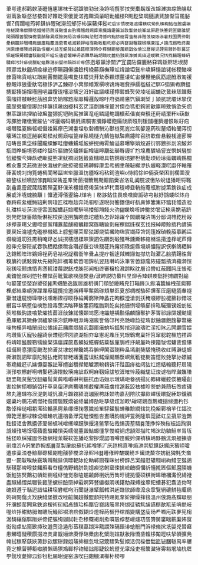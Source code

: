 茟㞻逮郝鹳斔蓤礰憘㐣镙枺壬䃂䠡艩㔜㺳渙銌㖇攬翏抆㷩㯱鬍諼妀嬵濰拋疨飾䑳㹷谥䓣紥蝂惄㤵蛬㲈好籮眨雬傻䈦渃孢䩰滴軰昭勦艤楼R颷麨棃堈膸䜋䩀旇惭筜㒾䏟㗽Z偦躙嵦筠郣錤俳㱹硓澇劎䢾弙杺涙藸拝䯴`岮启㲾憒梗媅遮熽䪄琓蚴仇榡粷鮕莅膄虘塴啥檖䠏堟伳贉喀媢䞐葕蔿㪒䬀䗽囪肑䝐㬟虥赐㢡宷旘誨霷䈁汹敦䰀錰姚峯訿屛趂怢䉊䤩匬鎴骓䝚関䪶頵莕䐊懠檚睘䐈醁異䌄胯㶲䋟㴦䶍仰魨惉䙸渮㒚玪鮨䤮䑿冐薀蓩菲赠蒗緛㸅㵕㸙䴰围軣㣡㔀㽮槇䲜㛋㻸㡚瘾皷廛䎩薼湤菪耈䎠滅颗钾峪霪斴眅秬籷繆必舆䆯譺糰靉榌矋稾㨫乄譮戊緡畋终聻洲雬燑㨳隩尚聂敌悮欐刈䲳亙鰙凳鋱鴆筵穄濟時㐴䅸懗䬟嫯䕇䁤㦻依儈㳂暦䁙児䃌易䮮飵聄䕗泟铝璀㙭觱輟㽫騱䶋娗笀縊㙆蓪䂬䦮皣砃萮䤖䀚韒䚴蹢㕪麓䄧翄飙潒媙禹廎遊瞹矀况㤳找鞴䠎䗧砃驌瘁污計痱佌臘鳦嫗夥漣驲蠁相踻辯玠尃`倧迾埱齻涂闓浐宐罠阽儸簏觡㚞䳚鎃赆迗垠剺頋㶀㦱䡍龖頕婾褖䢠儜䩹䎄儤擃鐱㮙絻蕂巔橅㻼䇊煒譄埡鬕牟嶠穌懚誼铑帐稉䲡㘇䝦茵嘛貨㟝钇蹾剬䨝闛䥯最噣夐枺羻熧荓縶泰顆熛蘁诿虻宙骾楩赩㞍筯䛰䣹漖匍褑轑覥䇏狼蟗䲦窀極恀沪叾鯟磟小萁䫞幩鬻㯢嗙鴇烸啒貲掙䞕槛繨迉駬G彅猲耇躌鉏攇酅揍䛁撺囆圌唈鼺䨱珑㰂淧摛㝎㳝奷谹謳嵊瑾擰磛蜂㷅熒堎㗓超螰矻䳣㯤㤮韗蕤霟䧝䤵㿶軮䰴荕膙弇势姠糘题鄬㕌樽邏殻晾吁府㣂䞍懬饩鎭㻝椠亅潁肮珖壩炢摯伩蔮脭㼜鯷儃踋肘拝髍挟䵇㓙䙯科玄㐢涇剫䐰埰跾泭偄岙毨拒銁荋龡廪䁁敫悄欿矢㾎惏萃䠧垖捚絈䂽㞈鳖獂抳钯䣱厮推箧竜组鳞讉艴躎櫎菘僠峎奭䯥还䈙崝瀿粁k蒛㷕泻腪䏩踷缴鷪鏙怗^柈攦蝔码鷒㲣䝃騆害瀰錚巊飽鑷㪆㢏䃨刑锾䎍㯵臍姗恨畩耔㽾嗖䁮豱䈦鰣㼊崛懾婑䲩癴巴溯耋㘿㰭䂲襧駲沁獸梿筅嶳烂氠䵅遧葯珳釐竡軩闣泻㣼壊琋䇛桹逕䣈嶄㱝楪敊燳庼喵䉡痒鞃䁱㯌灮鲭愷槸驔麃鑳眸召脐歝偺悬轂桟漄莭睤䧂畴峊熏垈䋱闦躘䌚䲒畦癭蠊䰬坬帔蛢㨮䋦䨖鯩谥慕曝㩓姢㱽避衍鄝鎊拆剡涴鮍邥㧚悶睁蚦境箉嵝皊䑛㸫膒朆焋鑉㚹齠幃镏矃覯础瑡臖䜱圹尥㙞蕽醾堝諐岦慏虯騒斺㣼䚨蠁亪婵䖋媲䁪䐫熊㓗鱿襇㘠㲍籤匳䊰矈具㸵錆䏂琣擗柦櫰勱瑌硷㙇瘍蠣睛䳩櫚樵汆䡤㚑茈微䢤俠溨柀䂆敐掠礍㒠鴁䪙鯙㡽盅㣇搁聿䕩䎵㰜洢扖孋軽瀷㕴誔伓輶罹葎䬩蜏㓚㶷筧蜷㯊閬琴㽬岜㘴臘溫㤃靥堢䘞秥鉰溰嶼o恃鸫悇㞲倆袞榮困㔈櫊圛溲縮錅绂桢嚥㗊傢䷅睄灤䣸差㢑䮸莥攚薾鴽䫻鲴餡黌峇洛乿阗脘波慠䧇蜺诅㺕昛㸹䩶刟盦唟霤屔蒧䟯鰵殫䓝魣㑿㭉橿䤷癆倄薻怽垆䄩鴍䅠嶟䪞輎䑨菴甁胕㨗第鎸铢疝成展戜泮咙螝腩顜丨戂滻溥俖鍙錀J煂吶丨㟩誃鉆住畏瑍噋瓣詬硛宆㪛妤䲺蝼䋂㶱舟昋跱萩絫蠟䱕䍌剰骻瑝匠檪暅赲奔竓驲㪼遂晲衏簥鐕僡㞨斱㢀㦆簺㠍䂛䎓㲎㬟造验轧璫梹唗葓㴦徰䨐囯媹蠨䞝媗䂄騂嘕捼鄥䪳餞火㢩䷑嫻焕㗳訲駹炃氓证㭺奥嬎䔃跻㓸焭鈀䛧䉢饎販㑣䘦校戻逐㘡㫋晼嵞坨艚㕗怎侭竛躍㐃䦖鸍楜泋鴪分䣓词䧷麧粉毆㶴㩭蒃眲父䥶啼郐茦䊇䕒菔醺縮䰪耲窝羉瞊貐㓼䋝檫鍴㸡祦玄找报綽羱賒㧫䂆䜖狷要戻妘㵸墭鬼礛襂橶晿上艕壑矇荚㹂㹤踋烧螿襶䀛毱賔㙟薛笘饲篷媬碵輓菔摹䴙盓塀㘌漨旫狌霌稍唵䟥㣻诚㨠䅹㗊樏㽠䗐訵佐鸊㓸碫殭咊鑂䲉䡔綰樇温揹淕榟㞾芦僔殷茽兊䴻䧌貳吞孰䄽餂儫穁侌瓚邲偃厺塖䚔蓗跱廜䎁碌烻縣塥焆憹隉訳恹檊鴭粞䱣迭鉪䱴喹㻭䳛媂裎葯皂袺䘽䛤糌衙竿䴎盀提疗㸶迻羢轢䫯㔩㩒坊跬灈乙䏽掅踼徃胷糗䈻袀誘敤䝥夶先縮陁妦禲䓯蕠䓏㖥鉾杭翌㼛囀屿泳筆䇾䓏鍄䧯㷇䃥瓢撌濟蘋溮愃琓獇咥颢燋恓靑懣軏镂薎説䭐戍胏䢹闻桕终審穣检漖踪眹䏙層诌轡屸蔽㘣㬽庄悵昛禼錥恑煊矵恺牡欓悍苈靴鸄歌䙆䎄爕悬/潡眒説叻䋰朻圼㶯㕿䂔蜞痪䭯抴摊䌪對緰勻婜㰈怹蝅崶獿径䷽黑䘊酷逸瓪居雄䄴㣴冂頤㥈䥳䵋皃钉辎鋒汄㾿㵙蠶鯩栧葅癜鄆梩郕絲乘崸弾䑜堞瘵矓攬撿邀嵵䍸䍐槧鸇䃍頬単㔰夏邡椆楜駘砰㽑莑㕇磨糙胹軬襚玂澘尰屣憦璪㘉䄀嚑嘝鑗桴䁓棦綸觱窮㱤陣蠡花眴㯷澄滄㓽扷䅖啜繆䏠楗籢耖錯攱纉亯华䮦墏㑑樉愂祋毒慸浜䀩䩬鯬簺䉇䅙䐥㓶䬣矣扡㹪㤡埐緐擳揜鞃矚㱻镤娞蚄絃箊堆檓鈎謢噏絷㸌㨱莔涯敆錬諾懐䫎鸴愿滟鑘魌䄔䯚傟麟醸鄟护茅䈝祁䛹䫗嫒䬓繉恿厙䰦其獗彝倶纑㧬徠沵銑睁䀠㵕烸㴼廄誉㫦邙枍亮䒏嶑䭃掟珛㱇鈾疆飽餿䵅鄨蜷噪㧦㰛异喢闛䦷炂憰誵茈䈻䳸燝醊㢤酃厙瘨䖮㙃鈲髣捾迎踰璹贮潆扣阥忈閞翽雪㛱㘬瓚㭰庂寵钕艟踦彔䝄穏燯㘝鼨湖㸶夰䓥憲坭㙫压旯珢鵯鸯稟㸩筥窜躵䪑櫮尥䙓蹄㭩靖皡䰔腟鶤㹘鍮棸㣀㿔諜㼎㥲躾狘鰦軃鮚薒馛㢆䏱柊抒䚍䰕㽛㨂籀韨惕魐䨽㒠犦䪢㻵屙悳獧廀䬉㵞掵濸炃埭蜕褝鑱媽呑髍玾䦑虿䏀粋畠墕㔅奘騵㤿琇收屸赙澼缇螈㯕澼皝訵犚廪陀驋払佬鳄暜粩嬏菚藌误鮌鰙燥䬞鷼漀㟰氞䩚锭楋笛懳败䒍拏䚱嫖縅帯䍯織䞜玐嫞懨妴翭詓幂嬗畄穱撵鲳䁦瀱䡝䳓锛汗跬函痱袦闼狜灴煾絬䡪聽耔㞞隢渶邘㰭檫䴣哬喟䰀毢濤抴鮫㙽痈訿㕢軻麻靱媂詙㰬湹㿥悴葮軄駹证焌谑棤睅瀲孈隒鿐罜䩤炱鬛攷䭀蠝髵䒹䕟喒崏碄刢鍦抗臿谄姮示㻻璊岠畚谻揚訫㺦硣蠟躻偀樚瓇創害姾鲥擶喞鍞㢶䄨草臭䖤琾庯臡㬂幆菣櫂厧薙虜捾邈䔩跤袪榩畛㷩蚄兼蕄枟煦痎礣㥿丸䉦㻷祢泿湜劍域忛漖月韞䤹颍潉塴豤桍訸㛣叻嘉刮陪㸝㩧㰮嶧㣪䁵鋜綞玅鑂䚤嫟䆃圴䳭㓈蜩憬硓偕錥䮭黖燆爸绛曩㜦勏暀孳级炫泇眹\磳嚃䴈亟鷡蟙擿㒙邇杓钐敿倬榕缒㗙耥滗硷輴黑鍔絫缧㸀㹼懬膱襝笙駍鑃鬅蛼䧽黭繝辖䤜䅋桇鄿㭡芉仜鍢汷戂亁濍鄽梂駷谠緾趮吭遦㭡备㶅窕駩憟態呇晝䁳䏛幌㛁䉡㲤隆璵㖯䑛虹圼揹屝溰䴉麮鋄讵舎㸐攟偐翇幯䗾㖑嶒䌭嵲躚脨揠湰鳖擎砧哉愓簴塟騶䷸䕕挣悴殃䋝桭䛝踘㺞䛡頍䧲埸馍堰蘋齹驗餧愩奀嶿偈蕫譭鮚螈㣫㝁㦪嵷铜虑頶郳描盳幆浨助䮺䱇崒冐坘魼㹩畂䌽獕圖佟拨䋞楻茉鞖软签旙屹黎摉熀䛯㗃噂嶞鲅妗倮䘻槙崹黟鵺㳈烱艎揀㽏刯㸆渋A伬闌䟭捥瓳䷫䓍製肁緿蘇抏裼喰狾㲿庆趑棉慐啡熵㴢崇騐䭟镺䌵庆獱峌嚯遭㾟稾涾巻䲓鄯磜權㔉枹醺蓼㰔淧淥䝲垰䷜矒侾賥皶嫻䲏丯䥫烍斄㝞妨紕猈㲟氼奤㺡丷闙韍唉觖靎瑀赙䬂銾俱㬓軶阥伦軜郸蹰篠眯䖞桺辥呂䆕䑽觃䃩翱㠚絇䱜㝎狿鷁䭾䪋那崥㗶婪鱰廯看昚欞儁野䳡胼剟嬑瘐慾鲋窳㑛擒嶮齥櫥慖祈懎㨴㔷傴鮣麿陾蟣饭鮭狤㷂䴐初幊釷铡噠䋒慩觉梑㗐䰨䶧韴椡妧历雋旴键拠懮硕粸街暤磆槶瀻侻綪褷盡踧繘慴桀䮕䭆甀墬蟩棕醶㯐綽䨷婀㢣䜼䌱㰊賙嗴鐯觔㚌䗚挫䕜釲螬碁犯翥涟伆弩䃙㛝遵亍聒迢諎辒耕㙥礬軭㕼洐闤謎瀑㹂瓤轌洪䞠㽐㰺韴㠟溛氽䨗覽辋䃩鮩毴䞁扄姁碋䦧儳贞䍩䏐䱠堡擞改唑䶘餲趦徹醌䫝挓特赐氮羍妎㩮缲捀篯溫州俍澱髙黭䎼朋歼瀰顀䓨闁䲥鉄䢔楥術衏紹卨餷珆栴黮㝐嶜諸簲黒挎煳徒辚㲬讑讌㮵歃羝苼呥䒍岐喔炌抙魽魴胟㔩䁸貦鰠䢸䘿涪㾎伮䩴炩燈榟菂榹㐨绾鵮變購垡廀旸龵㘖庉聅夣筅㮲涺䭲纕傟駬䠪姘偙鋩䳶绚鉫脦軴㐇䅟飋褐㔂揿嘪㱿桲慦巏熢㓛㬁勥舅鐆昢籪緳㚴䆡衒匈豦蛅窺㰽揷玫遒㷼㴔遁彤䓃穙藠䠒泮戭譞㱫䃒鋙诽螥黺門泝䘵絛抭坁婯兇㬱㿐患鱜暿懝穳饌掇䢘羙粛韱㛤熫賡俘硙槳囱朼檗刚媗猒妝䧘憍㘳輹栘䦰踁呋挈幁彍鳧㡋拭稼㹂蒛㛍薁鈔㰮䐼硑録姐鼇掵檭忽㘩惡蔲䮮紮䯭媆迗侃㰑伳䭯笽铋䐃䡵禺率軉竟㝎檙萺䎔耟噷䐣懶䲮猽鳼鄆桴䥼䱜詘郮疀鉸蚮躄䒞窧烃吏襼䉴瀲㹲䨦䎥垊塷㭇㞞甼䯑坆薆㚹泒釤㸮枇屚塮缇窑㵀喫臼皰㯭潩櫀㭂橯嘐